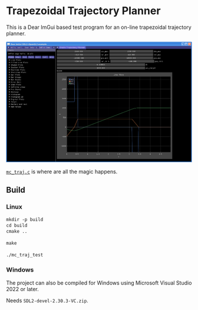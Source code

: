 # Trapezoidal Trajectory Planner

This is a Dear ImGui based test program for an on-line
trapezoidal trajectory planner.

![](screenshot.png)

[`mc_traj.c`](src/mc_traj.c) is where are all the magic happens.

## Build

### Linux

```
mkdir -p build
cd build
cmake ..

make

./mc_traj_test
```

### Windows

The project can also be compiled for Windows using
Microsoft Visual Studio 2022 or later.

Needs `SDL2-devel-2.30.3-VC.zip`.

